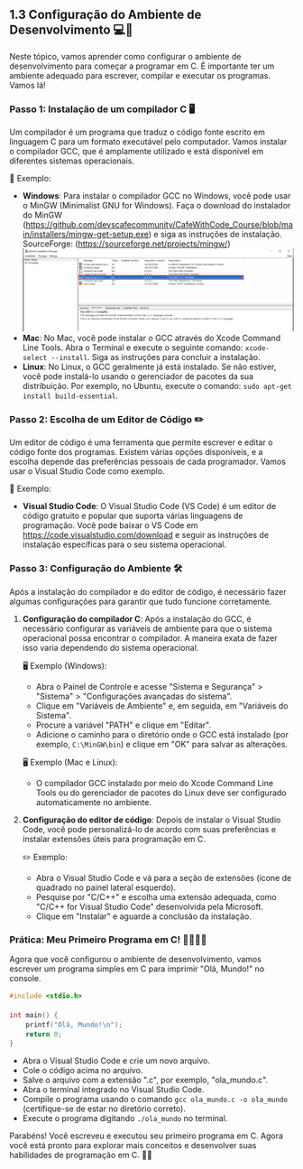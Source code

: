 ## 1.3 Configuração do Ambiente de Desenvolvimento 💻🔧

Neste tópico, vamos aprender como configurar o ambiente de desenvolvimento para começar a programar em C. É importante ter um ambiente adequado para escrever, compilar e executar os programas. Vamos lá!

### Passo 1: Instalação de um compilador C 🖥️

Um compilador é um programa que traduz o código fonte escrito em linguagem C para um formato executável pelo computador. Vamos instalar o compilador GCC, que é amplamente utilizado e está disponível em diferentes sistemas operacionais.

🔧 Exemplo:
- **Windows**: Para instalar o compilador GCC no Windows, você pode usar o MinGW (Minimalist GNU for Windows). Faça o download do instalador do MinGW (https://github.com/devscafecommunity/CafeWithCode_Course/blob/main/installers/mingw-get-setup.exe) e siga as instruções de instalação.
SourceForge: (https://sourceforge.net/projects/mingw/)
![image](https://raw.githubusercontent.com/devscafecommunity/CafeWithCode_Course/main/assets/image.webp)
- **Mac**: No Mac, você pode instalar o GCC através do Xcode Command Line Tools. Abra o Terminal e execute o seguinte comando: `xcode-select --install`. Siga as instruções para concluir a instalação.
- **Linux**: No Linux, o GCC geralmente já está instalado. Se não estiver, você pode instalá-lo usando o gerenciador de pacotes da sua distribuição. Por exemplo, no Ubuntu, execute o comando: `sudo apt-get install build-essential`.

### Passo 2: Escolha de um Editor de Código ✏️

Um editor de código é uma ferramenta que permite escrever e editar o código fonte dos programas. Existem várias opções disponíveis, e a escolha depende das preferências pessoais de cada programador. Vamos usar o Visual Studio Code como exemplo.

🔧 Exemplo:
- **Visual Studio Code**: O Visual Studio Code (VS Code) é um editor de código gratuito e popular que suporta várias linguagens de programação. Você pode baixar o VS Code em https://code.visualstudio.com/download e seguir as instruções de instalação específicas para o seu sistema operacional.

### Passo 3: Configuração do Ambiente 🛠️

Após a instalação do compilador e do editor de código, é necessário fazer algumas configurações para garantir que tudo funcione corretamente.

1. **Configuração do compilador C**: Após a instalação do GCC, é necessário configurar as variáveis de ambiente para que o sistema operacional possa encontrar o compilador. A maneira exata de fazer isso varia dependendo do sistema operacional.

   🖥️ Exemplo (Windows):
   - Abra o Painel de Controle e acesse "Sistema e Segurança" > "Sistema" > "Configurações avançadas do sistema".
   - Clique em "Variáveis de Ambiente" e, em seguida, em "Variáveis do Sistema".
   - Procure a variável "PATH" e clique em "Editar".
   - Adicione o caminho para o diretório onde o GCC está instalado (por exemplo, `C:\MinGW\bin`) e clique em "OK" para salvar as alterações.

   🖥️ Exemplo (Mac e Linux):
   - O compilador GCC instalado por meio do Xcode Command Line Tools ou do gerenciador de pacotes do Linux deve ser configurado automaticamente no ambiente.

2. **Configuração do editor de código**: Depois de instalar o Visual Studio Code, você pode personalizá-lo de acordo com suas preferências e instalar extensões úteis para programação em C.

   ✏️ Exemplo:
   - Abra o Visual Studio Code e vá para a seção de extensões (ícone de quadrado no painel lateral esquerdo).
   - Pesquise por "C/C++" e escolha uma extensão adequada, como "C/C++ for Visual Studio Code" desenvolvida pela Microsoft.
   - Clique em "Instalar" e aguarde a conclusão da instalação.

### Prática: Meu Primeiro Programa em C! 👩‍💻👨‍💻

Agora que você configurou o ambiente de desenvolvimento, vamos escrever um programa simples em C para imprimir "Olá, Mundo!" no console.

```c
#include <stdio.h>

int main() {
    printf("Olá, Mundo!\n");
    return 0;
}
```

- Abra o Visual Studio Code e crie um novo arquivo.
- Cole o código acima no arquivo.
- Salve o arquivo com a extensão ".c", por exemplo, "ola_mundo.c".
- Abra o terminal integrado no Visual Studio Code.
- Compile o programa usando o comando `gcc ola_mundo.c -o ola_mundo` (certifique-se de estar no diretório correto).
- Execute o programa digitando `./ola_mundo` no terminal.

Parabéns! Você escreveu e executou seu primeiro programa em C. Agora você está pronto para explorar mais conceitos e desenvolver suas habilidades de programação em C. 🎉🚀
